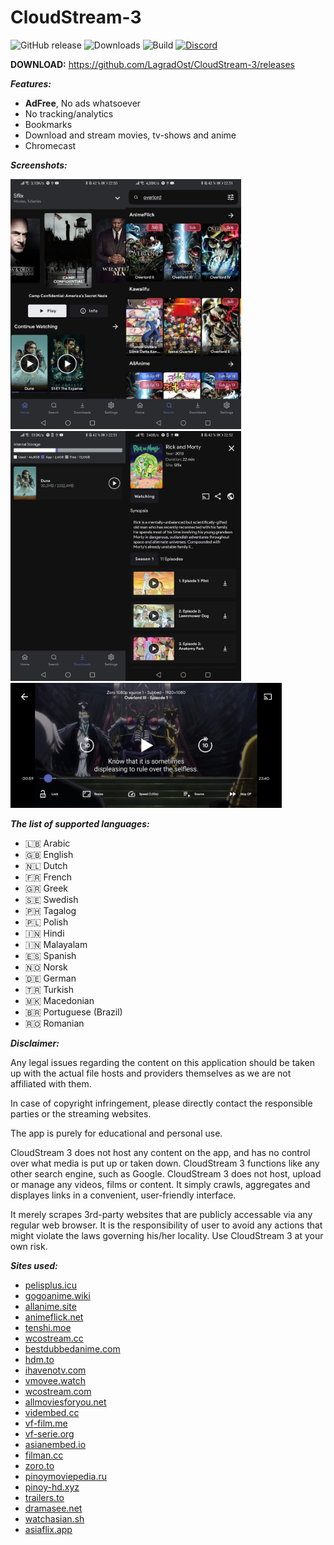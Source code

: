 # CloudStream-3

<!-- ![Maintenance](https://img.shields.io/maintenance/yes/2022?color=blue&style=for-the-badge) -->
![GitHub release](https://img.shields.io/github/v/release/LagradOst/cloudstream-3?sort=semver&style=for-the-badge)
![Downloads](https://img.shields.io/github/downloads/lagradost/CloudStream-3/total?color=blue&style=for-the-badge)
![Build](https://img.shields.io/github/workflow/status/lagradost/CloudStream-3/Pre-release?style=for-the-badge)
[![Discord](https://img.shields.io/discord/737724143126052974?style=for-the-badge)](https://discord.gg/5Hus6fM)


**DOWNLOAD:**
https://github.com/LagradOst/CloudStream-3/releases


***Features:***
+ **AdFree**, No ads whatsoever
+ No tracking/analytics
+ Bookmarks
+ Download and stream movies, tv-shows and anime
+ Chromecast

***Screenshots:***

<img src="./.github/home.jpg" height="400"/><img src="./.github/search.jpg" height="400"/><img src="./.github/downloads.jpg" height="400"/><img src="./.github/results.jpg" height="400"/>
<img src="./.github/player.jpg" height="200"/>

***The list of supported languages:***
* 🇱🇧 Arabic
* 🇬🇧 English
* 🇳🇱 Dutch
* 🇫🇷 French
* 🇬🇷 Greek
* 🇸🇪 Swedish
* 🇵🇭 Tagalog
* 🇵🇱 Polish
* 🇮🇳 Hindi
* 🇮🇳 Malayalam
* 🇪🇸 Spanish
* 🇳🇴 Norsk
* 🇩🇪 German
* 🇹🇷 Turkish
* 🇲🇰 Macedonian
* 🇧🇷 Portuguese (Brazil)
* 🇷🇴 Romanian

***Disclaimer:***

Any legal issues regarding the content on this application should be taken up with the actual file hosts and providers themselves as we are not affiliated with them.

In case of copyright infringement, please directly contact the responsible parties or the streaming websites.

The app is purely for educational and personal use.

CloudStream 3 does not host any content on the app, and has no control over what media is put up or taken down. CloudStream 3 functions like any other search engine, such as Google. CloudStream 3 does not host, upload or manage any videos, films or content. It simply crawls, aggregates and displayes links in a convenient, user-friendly interface.

It merely scrapes 3rd-party websites that are publicly accessable via any regular web browser. It is the responsibility of user to avoid any actions that might violate the laws governing his/her locality. Use CloudStream 3 at your own risk.


***Sites used:***
<!-- Do not remove those two comments -->
<!--SITE LIST START-->
- [pelisplus.icu](https://pelisplus.icu) 
- [gogoanime.wiki](https://gogoanime.wiki) 
- [allanime.site](https://allanime.site) 
- [animeflick.net](https://animeflick.net) 
- [tenshi.moe](https://tenshi.moe) 
- [wcostream.cc](https://wcostream.cc) 
- [bestdubbedanime.com](https://bestdubbedanime.com) 
- [hdm.to](https://hdm.to) 
- [ihavenotv.com](https://ihavenotv.com) 
- [vmovee.watch](https://www.vmovee.watch) 
- [wcostream.com](https://www.wcostream.com) 
- [allmoviesforyou.net](https://allmoviesforyou.net) 
- [vidembed.cc](https://vidembed.cc) 
- [vf-film.me](https://vf-film.me) 
- [vf-serie.org](https://vf-serie.org) 
- [asianembed.io](https://asianembed.io) 
- [filman.cc](https://filman.cc) 
- [zoro.to](https://zoro.to) 
- [pinoymoviepedia.ru](https://pinoymoviepedia.ru) 
- [pinoy-hd.xyz](https://www.pinoy-hd.xyz) 
- [trailers.to](https://trailers.to) 
- [dramasee.net](https://dramasee.net) 
- [watchasian.sh](https://watchasian.sh) 
- [asiaflix.app](https://asiaflix.app) 
<!--SITE LIST END-->
